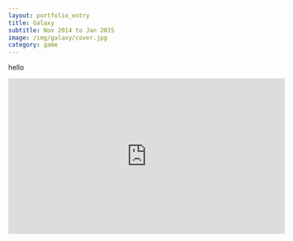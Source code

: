 ```yaml
---
layout: portfolio_entry
title: Galaxy
subtitle: Nov 2014 to Jan 2015
image: /img/galaxy/cover.jpg
category: game
---
```


hello 

<iframe width="560" height="315" src="http://www.youtube.com/embed/H8aR2c9y-m4" frameborder="0" allowfullscreen></iframe>
